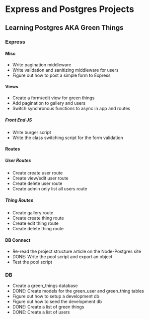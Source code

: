 # Express and Postgres Projects

## Learning Postgres AKA Green Things

### Express

#### Misc
- Write pagination middleware
- Write validation and sanitizing middleware for users
- Figure out how to post a simple form to Express


#### Views
- Create a form/edit view for green things
- Add pagination to gallery and users
- Switch synchronous functions to async in app and routes

##### Front End JS
- Write burger script
- Write the class switching script for the form validation

#### Routes

##### User Routes
- Create create user route
- Create view/edit user route
- Create delete user route
- Create admin only list all users route
##### Thing Routes
- Create gallery route
- Create create thing route
- Create edit thing route
- Create delete thing route

#### DB Connect
- Re-read the project structure article on the Node-Postgres site
- DONE: Write the pool script and export an object
- Test the pool script

### DB
- Create a green_things database
- DONE: Create models for the green_user and green_thing tables
- Figure out how to setup a development db
- Figure out how to seed the development db
- DONE: Create a list of green things
- DONE: Create a list of users

